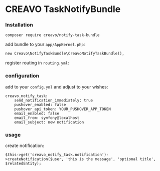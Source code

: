 # CREAVO TaskNotifyBundle

### Installation

    composer require creavo/notify-task-bundle
    
add bundle to your `app/AppKernel.php`:

    new Creavo\NotifyTaskBundle\CreavoNotifyTaskBundle(),
    
register routing in `routing.yml`:


### configuration

add to your `config.yml` and adjust to your wishes:

    creavo_notify_task:
        send_notification_immediately: true
        pushover_enabled: false
        pushover_api_token: YOUR_PUSHOVER_APP_TOKEN
        email_enabled: false
        email_from: symfony@localhost
        email_subject: new notification
 
### usage

create notification:
    
    $this->get('creavo_notify_task.notification')->createNotification($user, 'this is the message', 'optional title', $relatedEntity);
    
